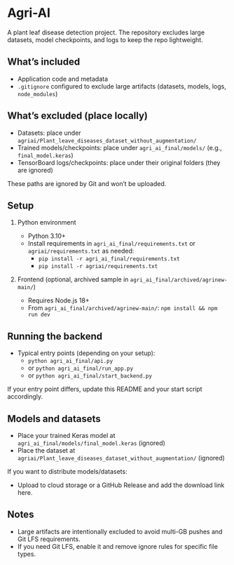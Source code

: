 # Agri-AI

A plant leaf disease detection project. The repository excludes large datasets, model checkpoints, and logs to keep the repo lightweight.

## What’s included
- Application code and metadata
- `.gitignore` configured to exclude large artifacts (datasets, models, logs, `node_modules`)

## What’s excluded (place locally)
- Datasets: place under `agriai/Plant_leave_diseases_dataset_without_augmentation/`
- Trained models/checkpoints: place under `agri_ai_final/models/` (e.g., `final_model.keras`)
- TensorBoard logs/checkpoints: place under their original folders (they are ignored)

These paths are ignored by Git and won’t be uploaded.

## Setup
1. Python environment
   - Python 3.10+
   - Install requirements in `agri_ai_final/requirements.txt` or `agriai/requirements.txt` as needed:
     - `pip install -r agri_ai_final/requirements.txt`
     - `pip install -r agriai/requirements.txt`

2. Frontend (optional, archived sample in `agri_ai_final/archived/agrinew-main/`)
   - Requires Node.js 18+
   - From `agri_ai_final/archived/agrinew-main/`: `npm install && npm run dev`

## Running the backend
- Typical entry points (depending on your setup):
  - `python agri_ai_final/api.py`
  - or `python agri_ai_final/run_app.py`
  - or `python agri_ai_final/start_backend.py`

If your entry point differs, update this README and your start script accordingly.

## Models and datasets
- Place your trained Keras model at `agri_ai_final/models/final_model.keras` (ignored)
- Place the dataset at `agriai/Plant_leave_diseases_dataset_without_augmentation/` (ignored)

If you want to distribute models/datasets:
- Upload to cloud storage or a GitHub Release and add the download link here.

## Notes
- Large artifacts are intentionally excluded to avoid multi-GB pushes and Git LFS requirements.
- If you need Git LFS, enable it and remove ignore rules for specific file types.
